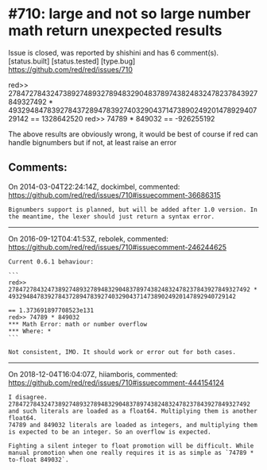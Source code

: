 
#710: large and not so large number math return unexpected results
================================================================================
Issue is closed, was reported by shishini and has 6 comment(s).
[status.built] [status.tested] [type.bug]
<https://github.com/red/red/issues/710>

red>> 27847278432473892748932789483290483789743824832478237843927849327492 \* 4932948478392784372894783927403290437147389024920147892940729142
== 1328642520
red>> 74789 \* 849032
== -926255192

The above results are obviously wrong,
it would be best of course if red can handle bignumbers
but if not, at least raise an error



Comments:
--------------------------------------------------------------------------------

On 2014-03-04T22:24:14Z, dockimbel, commented:
<https://github.com/red/red/issues/710#issuecomment-36686315>

    Bignumbers support is planned, but will be added after 1.0 version. In the meantime, the lexer should just return a syntax error.

--------------------------------------------------------------------------------

On 2016-09-12T04:41:53Z, rebolek, commented:
<https://github.com/red/red/issues/710#issuecomment-246244625>

    Current 0.6.1 behaviour:
    
    ```
    red>> 27847278432473892748932789483290483789743824832478237843927849327492 * 4932948478392784372894783927403290437147389024920147892940729142
    
    == 1.373691897708523e131
    red>> 74789 * 849032
    *** Math Error: math or number overflow
    *** Where: *
    ```
    
    Not consistent, IMO. It should work or error out for both cases.

--------------------------------------------------------------------------------

On 2018-12-04T16:04:07Z, hiiamboris, commented:
<https://github.com/red/red/issues/710#issuecomment-444154124>

    I disagree.
    27847278432473892748932789483290483789743824832478237843927849327492 and such literals are loaded as a float64. Multiplying them is another float64.
    74789 and 849032 literals are loaded as integers, and multiplying them is expected to be an integer. So an overflow is expected.
    
    Fighting a silent integer to float promotion will be difficult. While manual promotion when one really requires it is as simple as `74789 * to-float 849032`.

